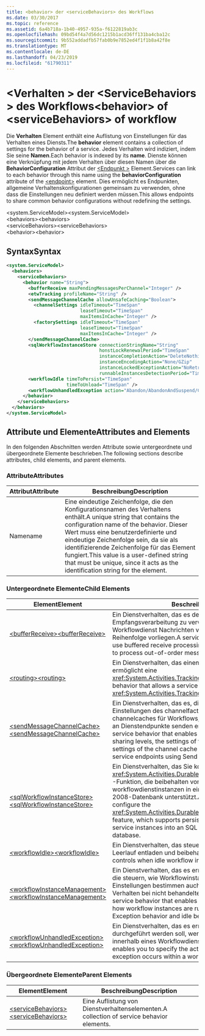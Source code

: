 ```yaml
---
title: <behavior> der <serviceBehaviors> des Workflows
ms.date: 03/30/2017
ms.topic: reference
ms.assetid: 6a4b718a-1b40-4957-935a-f6122819ab3c
ms.openlocfilehash: 09bd54f4a7d56dc1215b1acd36ff131ba4cba12c
ms.sourcegitcommit: 9b552addadfb57fab0b9e7852ed4f1f1b8a42f8e
ms.translationtype: MT
ms.contentlocale: de-DE
ms.lasthandoff: 04/23/2019
ms.locfileid: "61790311"
---
```

# <a name="behavior-of-servicebehaviors-of-workflow"></a><span data-ttu-id="35609-102">\<Verhalten > der \<ServiceBehaviors > des Workflows</span><span class="sxs-lookup"><span data-stu-id="35609-102">\<behavior> of \<serviceBehaviors> of workflow</span></span>
<span data-ttu-id="35609-103">Die **Verhalten** Element enthält eine Auflistung von Einstellungen für das Verhalten eines Diensts.</span><span class="sxs-lookup"><span data-stu-id="35609-103">The **behavior** element contains a collection of settings for the behavior of a service.</span></span> <span data-ttu-id="35609-104">Jedes Verhalten wird indiziert, indem Sie seine **Namen**.</span><span class="sxs-lookup"><span data-stu-id="35609-104">Each behavior is indexed by its **name**.</span></span> <span data-ttu-id="35609-105">Dienste können eine Verknüpfung mit jedem Verhalten über diesen Namen über die **BehaviorConfiguration** Attribut der [ \<Endpunkt >](../../../../../docs/framework/configure-apps/file-schema/wcf/endpoint-element.md) Element.</span><span class="sxs-lookup"><span data-stu-id="35609-105">Services can link to each behavior through this name using the **behaviorConfiguration** attribute of the [\<endpoint>](../../../../../docs/framework/configure-apps/file-schema/wcf/endpoint-element.md) element.</span></span> <span data-ttu-id="35609-106">Dies ermöglicht es Endpunkten, allgemeine Verhaltenskonfigurationen gemeinsam zu verwenden, ohne dass die Einstellungen neu definiert werden müssen.</span><span class="sxs-lookup"><span data-stu-id="35609-106">This allows endpoints to share common behavior configurations without redefining the settings.</span></span>  
  
<span data-ttu-id="35609-107">\<system.ServiceModel></span><span class="sxs-lookup"><span data-stu-id="35609-107">\<system.ServiceModel></span></span>  
<span data-ttu-id="35609-108">\<behaviors></span><span class="sxs-lookup"><span data-stu-id="35609-108">\<behaviors></span></span>  
<span data-ttu-id="35609-109">\<serviceBehaviors></span><span class="sxs-lookup"><span data-stu-id="35609-109">\<serviceBehaviors></span></span>  
<span data-ttu-id="35609-110">\<behavior></span><span class="sxs-lookup"><span data-stu-id="35609-110">\<behavior></span></span>  
  
## <a name="syntax"></a><span data-ttu-id="35609-111">Syntax</span><span class="sxs-lookup"><span data-stu-id="35609-111">Syntax</span></span>  
  
```xml  
<system.ServiceModel>  
  <behaviors>  
    <serviceBehaviors>  
      <behavior name="String">
        <bufferReceive maxPendingMessagesPerChannel="Integer" />
        <etwTracking profileName="String" />
        <sendMessageChannelCache allowUnsafeCaching="Boolean">
          <channelSettings idleTimeout="TimeSpan" 
                           leaseTimeout="TimeSpan" 
                           maxItemsInCache="Integer" />
          <factorySettings idleTimeout="TimeSpan" 
                           leaseTimeout="TimeSpan" 
                           maxItemsInCache="Integer" />
        </sendMessageChannelCache>
        <sqlWorkflowInstanceStore connectionStringName="String" 
                                  honstLockRenewalPeriod="TimeSpan" 
                                  instanceCompletionAction="DeleteNothing/DeleteAll" 
                                  instanceEncodingAction="None/GZip" 
                                  instanceLockedExceptionAction="NoRetry/BasicRetry/AggressiveRetry" 
                                  runnableInstancesDetectionPeriod="TimeSpan" />
        <workflowIdle timeToPersist="TimeSpan" 
                      timeToUnload="TimeSpan" />
        <workflowUnhandledException action="Abandon/AbandonAndSuspend/Cancel/Terminate" />
      </behavior>
    </serviceBehaviors>  
  </behaviors>  
</system.ServiceModel>  
```  
  
## <a name="attributes-and-elements"></a><span data-ttu-id="35609-112">Attribute und Elemente</span><span class="sxs-lookup"><span data-stu-id="35609-112">Attributes and Elements</span></span>  
 <span data-ttu-id="35609-113">In den folgenden Abschnitten werden Attribute sowie untergeordnete und übergeordnete Elemente beschrieben.</span><span class="sxs-lookup"><span data-stu-id="35609-113">The following sections describe attributes, child elements, and parent elements.</span></span>  
  
### <a name="attributes"></a><span data-ttu-id="35609-114">Attribute</span><span class="sxs-lookup"><span data-stu-id="35609-114">Attributes</span></span>  
  
|<span data-ttu-id="35609-115">Attribut</span><span class="sxs-lookup"><span data-stu-id="35609-115">Attribute</span></span>|<span data-ttu-id="35609-116">Beschreibung</span><span class="sxs-lookup"><span data-stu-id="35609-116">Description</span></span>|  
|---------------|-----------------|  
|<span data-ttu-id="35609-117">Name</span><span class="sxs-lookup"><span data-stu-id="35609-117">name</span></span>|<span data-ttu-id="35609-118">Eine eindeutige Zeichenfolge, die den Konfigurationsnamen des Verhaltens enthält.</span><span class="sxs-lookup"><span data-stu-id="35609-118">A unique string that contains the configuration name of the behavior.</span></span> <span data-ttu-id="35609-119">Dieser Wert muss eine benutzerdefinierte und eindeutige Zeichenfolge sein, da sie als identifizierende Zeichenfolge für das Element fungiert.</span><span class="sxs-lookup"><span data-stu-id="35609-119">This value is a user-defined string that must be unique, since it acts as the identification string for the element.</span></span>|  
  
### <a name="child-elements"></a><span data-ttu-id="35609-120">Untergeordnete Elemente</span><span class="sxs-lookup"><span data-stu-id="35609-120">Child Elements</span></span>  
  
|<span data-ttu-id="35609-121">Element</span><span class="sxs-lookup"><span data-stu-id="35609-121">Element</span></span>|<span data-ttu-id="35609-122">Beschreibung</span><span class="sxs-lookup"><span data-stu-id="35609-122">Description</span></span>|  
|-------------|-----------------|  
|[<span data-ttu-id="35609-123">\<bufferReceive></span><span class="sxs-lookup"><span data-stu-id="35609-123">\<bufferReceive></span></span>](../../../../../docs/framework/configure-apps/file-schema/windows-workflow-foundation/bufferreceive.md)|<span data-ttu-id="35609-124">Ein Dienstverhalten, das es dem Dienst ermöglicht, gepufferte Empfangsverarbeitung zu verwenden. Dadurch kann ein Workflowdienst Nachrichten verarbeiten, die nicht in der richtigen Reihenfolge vorliegen.</span><span class="sxs-lookup"><span data-stu-id="35609-124">A service behavior that enables a service to use buffered receive processing, which enables a workflow service to process out-of-order messages.</span></span>|  
|[<span data-ttu-id="35609-125">\<routing></span><span class="sxs-lookup"><span data-stu-id="35609-125">\<routing></span></span>](../../../../../docs/framework/configure-apps/file-schema/wcf/routing-of-servicebehavior.md)|<span data-ttu-id="35609-126">Ein Dienstverhalten, das einen Dienst, ETW-nachverfolgung mit ermöglicht eine <xref:System.Activities.Tracking.EtwTrackingParticipant>.</span><span class="sxs-lookup"><span data-stu-id="35609-126">A service behavior that allows a service to utilize ETW tracking using an <xref:System.Activities.Tracking.EtwTrackingParticipant>.</span></span>|  
|[<span data-ttu-id="35609-127">\<sendMessageChannelCache></span><span class="sxs-lookup"><span data-stu-id="35609-127">\<sendMessageChannelCache></span></span>](../../../../../docs/framework/configure-apps/file-schema/windows-workflow-foundation/sendmessagechannelcache.md)|<span data-ttu-id="35609-128">Ein Dienstverhalten, das es, die cachefreigabeebenen Ebenen, die Einstellungen des channelfactorycaches und die Einstellungen des channelcaches für Workflows, die für das Senden von Nachrichten an Dienstendpunkte senden ermöglicht-messagingaktivitäten.</span><span class="sxs-lookup"><span data-stu-id="35609-128">A service behavior that enables the customization of the cache sharing levels, the settings of the channel factory cache, and the settings of the channel cache for workflows that send messages to service endpoints using Send messaging activities.</span></span>|  
|[<span data-ttu-id="35609-129">\<sqlWorkflowInstanceStore></span><span class="sxs-lookup"><span data-stu-id="35609-129">\<sqlWorkflowInstanceStore></span></span>](../../../../../docs/framework/configure-apps/file-schema/windows-workflow-foundation/sqlworkflowinstancestore.md)|<span data-ttu-id="35609-130">Ein Dienstverhalten, das Sie konfigurieren kann die <xref:System.Activities.DurableInstancing.SqlWorkflowInstanceStore> -Funktion, die beibehalten von Zustandsinformationen für workflowdienstinstanzen in eine SQL Server 2005 oder SQL Server 2008-Datenbank unterstützt.</span><span class="sxs-lookup"><span data-stu-id="35609-130">A service behavior that allows you to configure the <xref:System.Activities.DurableInstancing.SqlWorkflowInstanceStore> feature, which supports persisting state information for workflow service instances into an SQL Server 2005 or SQL Server 2008 database.</span></span>|  
|[<span data-ttu-id="35609-131">\<workflowIdle></span><span class="sxs-lookup"><span data-stu-id="35609-131">\<workflowIdle></span></span>](../../../../../docs/framework/configure-apps/file-schema/windows-workflow-foundation/workflowidle.md)|<span data-ttu-id="35609-132">Ein Dienstverhalten, das steuert, wann Workflowinstanzen im Leerlauf entladen und beibehalten werden.</span><span class="sxs-lookup"><span data-stu-id="35609-132">A service behavior that controls when idle workflow instances are unloaded and persisted.</span></span>|  
|[<span data-ttu-id="35609-133">\<workflowInstanceManagement></span><span class="sxs-lookup"><span data-stu-id="35609-133">\<workflowInstanceManagement></span></span>](../../../../../docs/framework/configure-apps/file-schema/windows-workflow-foundation/workflowinstancemanagement.md)|<span data-ttu-id="35609-134">Ein Dienstverhalten, das es ermöglicht, Einstellungen anzugeben, die steuern, wie Workflowinstanzen ausgeführt werden. Diese Einstellungen bestimmen auch die Dauerhaftigkeit sowie das Verhalten bei nicht behandelten Ausnahmen und im Leerlauf.</span><span class="sxs-lookup"><span data-stu-id="35609-134">A service behavior that enables you to specify settings that control how workflow instances are run, including persistence, unhandled Exception behavior and idle behavior.</span></span>|  
|[<span data-ttu-id="35609-135">\<workflowUnhandledException></span><span class="sxs-lookup"><span data-stu-id="35609-135">\<workflowUnhandledException></span></span>](../../../../../docs/framework/configure-apps/file-schema/windows-workflow-foundation/workflowunhandledexception.md)|<span data-ttu-id="35609-136">Ein Dienstverhalten, das es ermöglicht, die Aktion anzugeben, die durchgeführt werden soll, wenn eine nicht behandelte Ausnahme innerhalb eines Workflowdiensts auftritt.</span><span class="sxs-lookup"><span data-stu-id="35609-136">A service behavior that enables you to specify the action to take when an unhandled exception occurs within a workflow service.</span></span>|  
  
### <a name="parent-elements"></a><span data-ttu-id="35609-137">Übergeordnete Elemente</span><span class="sxs-lookup"><span data-stu-id="35609-137">Parent Elements</span></span>  
  
|<span data-ttu-id="35609-138">Element</span><span class="sxs-lookup"><span data-stu-id="35609-138">Element</span></span>|<span data-ttu-id="35609-139">Beschreibung</span><span class="sxs-lookup"><span data-stu-id="35609-139">Description</span></span>|  
|-------------|-----------------|  
|[<span data-ttu-id="35609-140">\<serviceBehaviors></span><span class="sxs-lookup"><span data-stu-id="35609-140">\<serviceBehaviors></span></span>](../../../../../docs/framework/configure-apps/file-schema/windows-workflow-foundation/servicebehaviors-of-workflow.md)|<span data-ttu-id="35609-141">Eine Auflistung von Dienstverhaltenselementen.</span><span class="sxs-lookup"><span data-stu-id="35609-141">A collection of service behavior elements.</span></span>|
